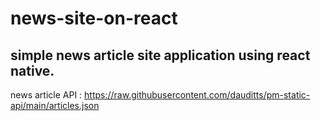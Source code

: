 # news-site-on-react

simple news article site application using react native.
-
news article API : https://raw.githubusercontent.com/dauditts/pm-static-api/main/articles.json
